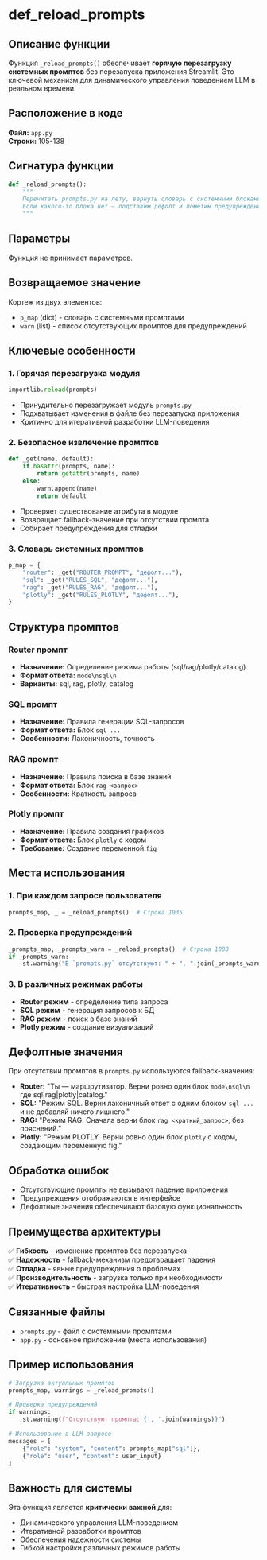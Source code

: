 # def_reload_prompts

## Описание функции

Функция `_reload_prompts()` обеспечивает **горячую перезагрузку системных промптов** без перезапуска приложения Streamlit. Это ключевой механизм для динамического управления поведением LLM в реальном времени.

## Расположение в коде

**Файл:** `app.py`  
**Строки:** 105-138

## Сигнатура функции

```python
def _reload_prompts():
    """
    Перечитать prompts.py на лету, вернуть словарь с системными блоками.
    Если какого-то блока нет — подставим дефолт и пометим предупреждение.
    """
```

## Параметры

Функция не принимает параметров.

## Возвращаемое значение

Кортеж из двух элементов:
- `p_map` (dict) - словарь с системными промптами
- `warn` (list) - список отсутствующих промптов для предупреждений

## Ключевые особенности

### 1. Горячая перезагрузка модуля
```python
importlib.reload(prompts)
```
- Принудительно перезагружает модуль `prompts.py`
- Подхватывает изменения в файле без перезапуска приложения
- Критично для итеративной разработки LLM-поведения

### 2. Безопасное извлечение промптов
```python
def _get(name, default):
    if hasattr(prompts, name):
        return getattr(prompts, name)
    else:
        warn.append(name)
        return default
```
- Проверяет существование атрибута в модуле
- Возвращает fallback-значение при отсутствии промпта
- Собирает предупреждения для отладки

### 3. Словарь системных промптов
```python
p_map = {
    "router": _get("ROUTER_PROMPT", "дефолт..."),
    "sql": _get("RULES_SQL", "дефолт..."),
    "rag": _get("RULES_RAG", "дефолт..."),
    "plotly": _get("RULES_PLOTLY", "дефолт..."),
}
```

## Структура промптов

### Router промпт
- **Назначение:** Определение режима работы (sql/rag/plotly/catalog)
- **Формат ответа:** ````mode\nsql\n````
- **Варианты:** sql, rag, plotly, catalog

### SQL промпт
- **Назначение:** Правила генерации SQL-запросов
- **Формат ответа:** Блок ````sql ...````
- **Особенности:** Лаконичность, точность

### RAG промпт
- **Назначение:** Правила поиска в базе знаний
- **Формат ответа:** Блок ````rag <запрос>````
- **Особенности:** Краткость запроса

### Plotly промпт
- **Назначение:** Правила создания графиков
- **Формат ответа:** Блок ````plotly```` с кодом
- **Требование:** Создание переменной `fig`

## Места использования

### 1. При каждом запросе пользователя
```python
prompts_map, _ = _reload_prompts()  # Строка 1035
```

### 2. Проверка предупреждений
```python
_prompts_map, _prompts_warn = _reload_prompts()  # Строка 1008
if _prompts_warn:
    st.warning("В `prompts.py` отсутствуют: " + ", ".join(_prompts_warn))
```

### 3. В различных режимах работы
- **Router режим** - определение типа запроса
- **SQL режим** - генерация запросов к БД
- **RAG режим** - поиск в базе знаний
- **Plotly режим** - создание визуализаций

## Дефолтные значения

При отсутствии промптов в `prompts.py` используются fallback-значения:

- **Router:** "Ты — маршрутизатор. Верни ровно один блок ```mode\nsql\n``` где sql|rag|plotly|catalog."
- **SQL:** "Режим SQL. Верни лаконичный ответ с одним блоком ```sql ...``` и не добавляй ничего лишнего."
- **RAG:** "Режим RAG. Сначала верни блок ```rag <краткий_запрос>```, без пояснений."
- **Plotly:** "Режим PLOTLY. Верни ровно один блок ```plotly``` с кодом, создающим переменную fig."

## Обработка ошибок

- Отсутствующие промпты не вызывают падение приложения
- Предупреждения отображаются в интерфейсе
- Дефолтные значения обеспечивают базовую функциональность

## Преимущества архитектуры

✅ **Гибкость** - изменение промптов без перезапуска  
✅ **Надежность** - fallback-механизм предотвращает падения  
✅ **Отладка** - явные предупреждения о проблемах  
✅ **Производительность** - загрузка только при необходимости  
✅ **Итеративность** - быстрая настройка LLM-поведения  

## Связанные файлы

- `prompts.py` - файл с системными промптами
- `app.py` - основное приложение (места использования)

## Пример использования

```python
# Загрузка актуальных промптов
prompts_map, warnings = _reload_prompts()

# Проверка предупреждений
if warnings:
    st.warning(f"Отсутствуют промпты: {', '.join(warnings)}")

# Использование в LLM-запросе
messages = [
    {"role": "system", "content": prompts_map["sql"]},
    {"role": "user", "content": user_input}
]
```

## Важность для системы

Эта функция является **критически важной** для:
- Динамического управления LLM-поведением
- Итеративной разработки промптов
- Обеспечения надежности системы
- Гибкой настройки различных режимов работы
